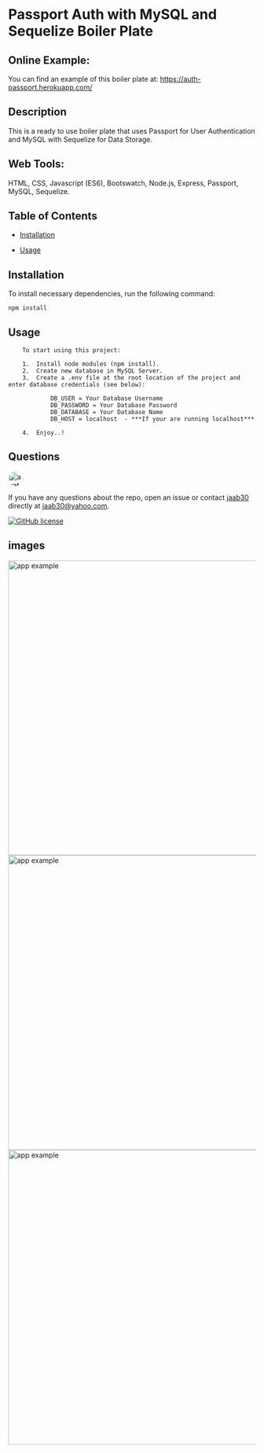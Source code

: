 
# Passport Auth with MySQL and Sequelize Boiler Plate

## Online Example:

You can find an example of this boiler plate at: https://auth-passport.herokuapp.com/

## Description

This is a ready to use boiler plate that uses Passport for User Authentication and MySQL with Sequelize for Data Storage.

## Web Tools:

HTML, CSS, Javascript (ES6), Bootswatch, Node.js, Express, Passport, MySQL, Sequelize.

## Table of Contents 

* [Installation](#installation)

* [Usage](#usage)



## Installation

To install necessary dependencies, run the following command:

```
npm install
```

## Usage
``` 
    To start using this project: 

    1.  Install node modules (npm install). 
    2.  Create new database in MySQL Server. 
    3.  Create a .env file at the root location of the project and enter database credentials (see below):
    
            DB_USER = Your Database Username
            DB_PASSWORD = Your Database Password
            DB_DATABASE = Your Database Name
            DB_HOST = localhost  - ***If your are running localhost***

    4.  Enjoy..!
``` 


## Questions

<img src="https://avatars0.githubusercontent.com/u/40499942?v=4" alt="avatar" style="border-radius: 16px" width="30" />

If you have any questions about the repo, open an issue or contact [jaab30](https://github.com/jaab30) directly at jaab30@yahoo.com.

[![GitHub license](https://img.shields.io/badge/license-MIT-blue.svg)](https://github.com/jaab30/passport_mysql_sequelize_boiler_plate)


## images

<img src="https://user-images.githubusercontent.com/40499942/79766002-661d0e00-82f5-11ea-933f-f8b021c9ab44.jpg" alt="app example" width="600px"/>
<img src="https://user-images.githubusercontent.com/40499942/79766009-687f6800-82f5-11ea-9f9c-e41d4581bc05.jpg" alt="app example" width="600px"/>
<img src="https://user-images.githubusercontent.com/40499942/79766015-69b09500-82f5-11ea-957b-8d7b2505c189.jpg" alt="app example" width="600px"/>


